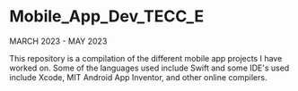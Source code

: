 # Mobile_App_Dev_TECC_E

MARCH 2023 - MAY 2023

This repository is a compilation of the different mobile app projects I have worked on. Some of the languages used include Swift and some IDE's used include Xcode, MIT Android App Inventor, and other online compilers.
